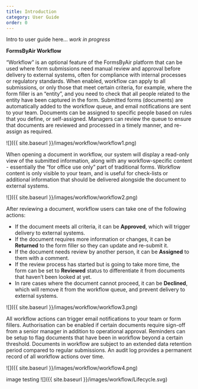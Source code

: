 ```yaml
---
title: Introduction
category: User Guide
order: 0
---
```


Intro to user guide here...
*work in progress*

**FormsByAir Workflow**  

“Workflow” is an optional feature of the FormsByAir platform that can be used where form submissions need manual review and approval before delivery to external systems, often for compliance with internal processes or regulatory standards.
When enabled, workflow can apply to all submissions, or only those that meet certain criteria, for example, where the form filler is an “entity”, and you need to check that all people related to the entity have been captured in the form.
Submitted forms (documents) are automatically added to the workflow queue, and email notifications are sent to your team. Documents can be assigned to specific people based on rules that you define, or self-assigned. Managers can review the queue to ensure that documents are reviewed and processed in a timely manner, and re-assign as required.

![]({{ site.baseurl }}/images/workflow/workflow1.png)

When opening a document in workflow, our system will display a read-only view of the submitted information, along with any workflow-specific content - essentially the “for office use only” part of traditional forms. Workflow content is only visible to your team, and is useful for check-lists or additional information that should be delivered alongside the document to external systems.

![]({{ site.baseurl }}/images/workflow/workflow2.png)

After reviewing a document, workflow users can take one of the following actions:
  * If the document meets all criteria, it can be **Approved**, which will trigger delivery to external systems.
  * If the document requires more information or changes, it can be **Returned** to the form filler so they can update and re-submit it.
  * If the document needs review by another person, it can be **Assigned** to them with a comment.
  * If the review process has started but is going to take more time, the form can be set to **Reviewed** status to differentiate it from documents that haven’t been looked at yet.
  * In rare cases where the document cannot proceed, it can be **Declined**, which will remove it from the workflow queue, and prevent delivery to external systems.

  ![]({{ site.baseurl }}/images/workflow/workflow3.png)

 All workflow actions can trigger email notifications to your team or form fillers.
Authorisation can be enabled if certain documents require sign-off from a senior manager in addition to operational approval.
Reminders can be setup to flag documents that have been in workflow beyond a certain threshold. Documents in workflow are subject to an extended data retention period compared to regular submissions.
An audit log provides a permanent record of all workflow actions over time.

![]({{ site.baseurl }}/images/workflow/workflow4.png)

image testing
![]({{ site.baseurl }}/images/workflow/Lifecycle.svg)
